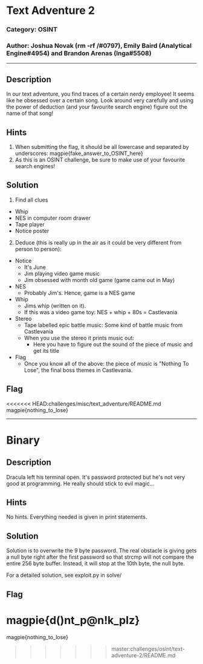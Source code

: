 # Text Adventure 2
### Category: OSINT
### Author: Joshua Novak (rm -rf /#0797), Emily Baird (Analytical Engine#4954) and Brandon Arenas (Inga#5508)

---

## Description
In our text adventure, you find traces of a certain nerdy employee! It seems like he obsessed over a certain song. Look around very carefully and using the power of deduction (and your favourite search engine) figure out the name of that song!

## Hints
1. When submitting the flag, it should be all lowercase and separated by underscores: magpie{fake_answer_to_OSINT_here}
2. As this is an OSINT challenge, be sure to make use of your favourite search engines!

## Solution
1. Find all clues
  - Whip
  - NES in computer room drawer
  - Tape player
  - Notice poster
2. Deduce (this is really up in the air as it could be very different from person to person):
  - Notice
    - It's June
    - Jim playing video game music
    - Jim obsessed with month old game (game came out in May)
  - NES
    - Probably Jim's. Hence, game is a NES game
  - Whip
    - Jims whip (written on it).
    - If this was a video game toy: NES + whip + 80s = Castlevania
  - Stereo
    - Tape labelled epic battle music: Some kind of battle music from Castlevania
    - When you use the stereo it prints music out:
      - Here you have to figure out the sound of the piece of music and get its title
  - Flag
    - Once you know all of the above: the piece of music is "Nothing To Lose", the final boss themes in Castlevania.

## Flag
<<<<<<< HEAD:challenges/misc/text_adventure/README.md
magpie{nothing_to_lose}

---

# Binary
## Description
Dracula left his terminal open. It's password protected but he's not very good at programming. He really should stick to evil magic...

## Hints
No hints. Everything needed is given in print statements.

## Solution
Solution is to overwrite the 9 byte password. The real obstacle is giving gets a null byte right after the first password so that strcmp will not compare the entire 256 byte buffer. Instead, it will stop at the 10th byte, the null byte. 

For a detailed solution, see exploit.py in solve/

## Flag
magpie{d()nt_p@n!k_pIz}
=======
magpie{nothing_to_lose}
>>>>>>> master:challenges/osint/text-adventure-2/README.md
